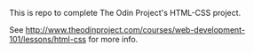 This is repo to complete The Odin Project's HTML-CSS project.

See http://www.theodinproject.com/courses/web-development-101/lessons/html-css for more info.
